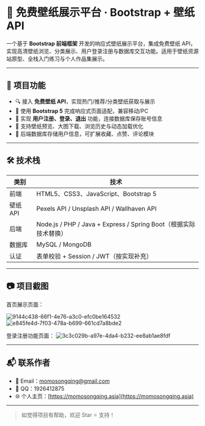 # 🌄 免费壁纸展示平台 · Bootstrap + 壁纸 API

一个基于 **Bootstrap 前端框架** 开发的响应式壁纸展示平台，集成免费壁纸 API，实现高清壁纸浏览、分类展示、用户登录注册与数据库交互功能。适用于壁纸资源站原型、全栈入门练习与个人作品集展示。

---

## 🚀 项目功能

- 🔍 接入 **免费壁纸 API**，实现热门/推荐/分类壁纸获取与展示  
- 📱 使用 **Bootstrap 5** 完成响应式页面适配，兼容移动/PC  
- 🧾 实现 **用户注册、登录、退出** 功能，连接数据库保存账号信息  
- 💬 支持壁纸预览、大图下载、浏览历史与动态加载优化  
- 💾 后端数据库存储用户信息，可扩展收藏、点赞、评论模块

---

## 🛠️ 技术栈

| 类别     | 技术                     |
|----------|--------------------------|
| 前端     | HTML5、CSS3、JavaScript、Bootstrap 5 |
| 壁纸 API | Pexels API / Unsplash API / Wallhaven API |
| 后端     | Node.js / PHP / Java + Express / Spring Boot（根据实际技术替换） |
| 数据库   | MySQL / MongoDB |
| 认证     | 表单校验 + Session / JWT（按实现补充） |

---

## 📷 项目截图

首页展示页面：

![9144c438-66f1-4e76-a3c0-efc0be164532](https://github.com/user-attachments/assets/de146f71-7917-4389-83e5-75ad365044bd)
![e845fe4d-7f03-478a-b699-661cd7a8bde2](https://github.com/user-attachments/assets/0c085af3-d278-43fc-bdc5-63eb82961f48)

登录注册功能页面：
![3c3c029b-a97e-4da4-b232-ee8ab1ae8fdf](https://github.com/user-attachments/assets/64c19cf9-8857-430f-a292-5999e65b3b6b)

---

## 📬 联系作者

- 📧 Email：momosongqing@gmail.com  
- 💬 QQ：1926412875 
- 🌐 个人主页：[https://momosongqing.asia](https://momosongqing.asia)

---

> 如觉得项目有帮助，欢迎 Star ⭐ 支持！

